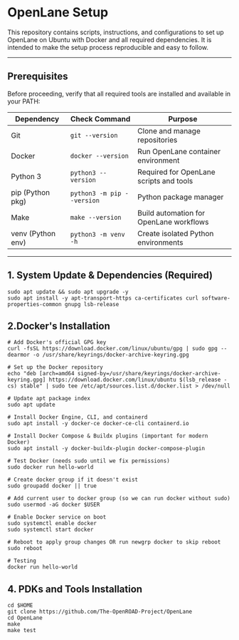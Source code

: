 # OpenLane Setup

This repository contains scripts, instructions, and configurations to set up OpenLane on Ubuntu with Docker and all required dependencies. It is intended to make the setup process reproducible and easy to follow.

---

## Prerequisites

Before proceeding, verify that all required tools are installed and available in your PATH:

| Dependency          | Check Command                | Purpose                                  |
|---------------------|-------------------------------|------------------------------------------|
| Git                 | `git --version`               | Clone and manage repositories            |
| Docker              | `docker --version`            | Run OpenLane container environment       |
| Python 3            | `python3 --version`           | Required for OpenLane scripts and tools   |
| pip (Python pkg)     | `python3 -m pip --version`   | Python package manager                   |
| Make                | `make --version`              | Build automation for OpenLane workflows   |
| venv (Python env)    | `python3 -m venv -h`         | Create isolated Python environments      |

---

## 1. System Update & Dependencies (Required)
~~~
sudo apt update && sudo apt upgrade -y
sudo apt install -y apt-transport-https ca-certificates curl software-properties-common gnupg lsb-release
~~~
## 2.Docker's Installation
~~~
# Add Docker's official GPG key
curl -fsSL https://download.docker.com/linux/ubuntu/gpg | sudo gpg --dearmor -o /usr/share/keyrings/docker-archive-keyring.gpg

# Set up the Docker repository
echo "deb [arch=amd64 signed-by=/usr/share/keyrings/docker-archive-keyring.gpg] https://download.docker.com/linux/ubuntu $(lsb_release -cs) stable" | sudo tee /etc/apt/sources.list.d/docker.list > /dev/null

# Update apt package index
sudo apt update

# Install Docker Engine, CLI, and containerd
sudo apt install -y docker-ce docker-ce-cli containerd.io

# Install Docker Compose & Buildx plugins (important for modern Docker)
sudo apt install -y docker-buildx-plugin docker-compose-plugin

# Test Docker (needs sudo until we fix permissions)
sudo docker run hello-world

# Create docker group if it doesn't exist
sudo groupadd docker || true

# Add current user to docker group (so we can run docker without sudo)
sudo usermod -aG docker $USER

# Enable Docker service on boot
sudo systemctl enable docker
sudo systemctl start docker

# Reboot to apply group changes OR run newgrp docker to skip reboot
sudo reboot

# Testing
docker run hello-world
~~~
## 4. PDKs and Tools Installation
~~~
cd $HOME
git clone https://github.com/The-OpenROAD-Project/OpenLane
cd OpenLane
make
make test
~~~
